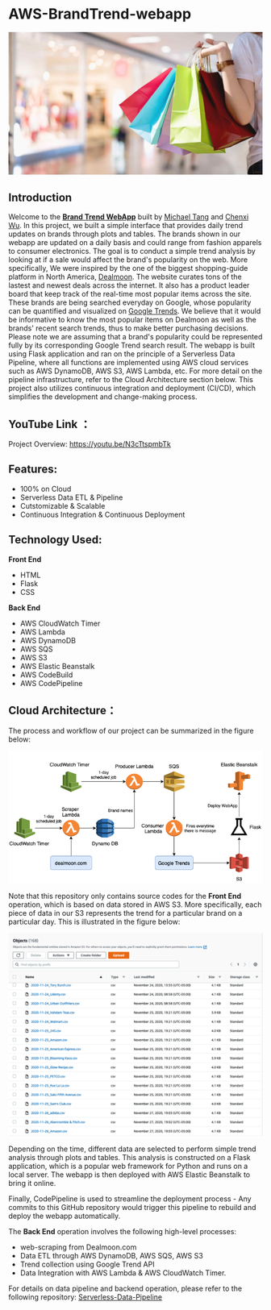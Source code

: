 # AWS-BrandTrend-webapp

![Fig 1](./resources/shopping.jpg)

## Introduction
Welcome to the [**Brand Trend WebApp**](http://brandtrend-env.eba-ubjwp9wg.us-east-1.elasticbeanstalk.com) built by [Michael Tang](http://www.linkedin.com/in/mtang0728) and [Chenxi Wu](https://www.linkedin.com/in/chenxi-wu-107452175/). In this project, we built a simple interface that provides daily trend updates on brands through plots and tables. The brands shown in our webapp are updated on a daily basis and could range from fashion apparels to consumer electronics. The goal is to conduct a simple trend analysis by looking at if a sale would affect the brand's popularity on the web. More specifically, We were inspired by the one of the biggest shopping-guide platform in North America, [Dealmoon](https://www.dealmoon.com/). The website curates tons of the lastest and newest deals across the internet. It also has a product leader board that keep track of the real-time most popular items across the site. These brands are being searched everyday on Google, whose popularity can be quantified and visualized on [Google Trends](https://trends.google.com/trends/). We believe that it would be informative to know the most popular items on Dealmoon as well as the brands' recent search trends, thus to make better purchasing decisions. Please note we are assuming that a brand's popularity could be represented fully by its corresponding Google Trend search result. The webapp is built using Flask application and ran on the principle of a Serverless Data Pipeline, where all functions are implemented using AWS cloud services such as AWS DynamoDB, AWS S3, AWS Lambda, etc. For more detail on the pipeline infrastructure, refer to the Cloud Architecture section below. This project also utilizes continuous integration and deployment (CI/CD), which simplifies the development and change-making process.

## YouTube Link ：
Project Overview: https://youtu.be/N3cTtspmbTk

## Features:
- 100% on Cloud
- Serverless Data ETL & Pipeline
- Cutstomizable & Scalable
- Continuous Integration & Continuous Deployment

## Technology Used:
**Front End**
- HTML
- Flask
- CSS

**Back End**
- AWS CloudWatch Timer
- AWS Lambda
- AWS DynamoDB
- AWS SQS 
- AWS S3
- AWS Elastic Beanstalk
- AWS CodeBuild
- AWS CodePipeline

## Cloud Architecture：
The process and workflow of our project can be summarized in the figure below: 

![Fig 2](./resources/flow.png)

Note that this repository only contains source codes for the **Front End** operation, which is based on data stored in AWS S3. More specifically, each piece of data in our S3 represents the trend for a particular brand on a particular day. This is illustrated in the figure below:

![Fig 3](./resources/s3.png)

Depending on the time, different data are selected to perform simple trend analysis through plots and tables. This analysis is constructed on a Flask application, which is a popular web framework for Python and runs on a local server. The webapp is then deployed with AWS Elastic Beanstalk to bring it online.

Finally, CodePipeline is used to streamline the deployment process - Any commits to this GitHub repository would trigger this pipeline to rebuild and deploy the webapp automatically. 

The **Back End** operation involves the following high-level processes:

- web-scraping from Dealmoon.com
- Data ETL through AWS DynamoDB, AWS SQS, AWS S3
- Trend collection using Google Trend API
- Data Integration with AWS Lambda & AWS CloudWatch Timer.

For details on data pipeline and backend operation, please refer to the following repository: [Serverless-Data-Pipeline](https://github.com/MTang0728/Serverless-Data-Pipeline)
